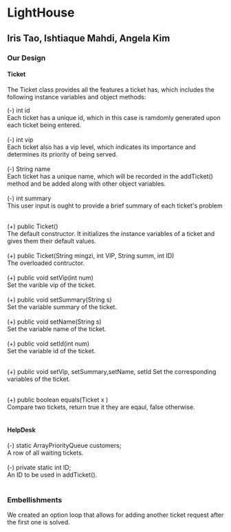 # LightHouse
## Iris Tao, Ishtiaque Mahdi, Angela Kim</br>

### Our Design
#### Ticket
The Ticket class provides all the features a ticket has, which includes the following instance variables and object methods:

(-) int id</br>
    Each ticket has a unique id, which in this case is ramdomly generated upon each ticket being entered. </br></br>
(-) int vip</br>
    Each ticket also has a vip level, which indicates its importance and determines its priority of being served. </br></br>
(-) String name</br>
    Each ticket has a unique name, which will be recorded in the addTicket() method and be added along with other object variables. </br></br>
(-) int summary</br>
    This user input is ought to provide a brief summary of each ticket's problem</br></br>
    
(+) public Ticket()</br>
    The default constructor. It initializes the instance variables of a ticket and gives them their default values.</br></br>
(+) public Ticket(String mingzi, int VIP, String summ, int ID)</br>
    The overloaded contructor.</br></br>
(+) public void setVip(int num)</br>
    Set the varible vip of the ticket.</br></br>
(+) public void setSummary(String s)</br>
    Set the variable summary of the ticket.</br></br>
(+) public void setName(String s)</br>
    Set the variable name of the ticket.</br></br>
(+) public void setId(int num)</br>
    Set the variable id of the ticket.</br></br>
  
(+) public void setVip, setSummary,setName, setId
    Set the corresponding variables of the ticket.</br></br>
    
(+) public boolean equals(Ticket x )</br>
    Compare two tickets, return true it they are eqaul, false otherwise.</br></br>
    
    
#### HelpDesk
(-) static ArrayPriorityQueue<Ticket> customers; </br>
    A row of all waiting tickets. </br></br>
(-) private static int ID;</br>
    An ID to be used in addTicket(). </br></br>




### Embellishments
We created an option loop that allows for adding another ticket request after the first one is solved.





